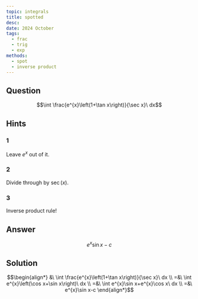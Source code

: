 ```yaml
---
topic: integrals
title: spotted
desc: 
date: 2024 October
tags:
  - frac
  - trig
  - exp
methods:
  - spot
  - inverse product
---
```



## Question
```math
\int \frac{e^{x}\left(1+\tan x\right)}{\sec x}\ dx
```


## Hints

### 1
Leave $e^x$ out of it.

### 2
Divide through by $\sec(x)$.

### 3
Inverse product rule!


## Answer
```math
e^{x}\sin x-c
```


## Solution

```math
\begin{align*}
  &\ \int \frac{e^{x}\left(1+\tan x\right)}{\sec x}\ dx
  \\ =&\ \int e^{x}\left(\cos x+\sin x\right)\ dx
  \\ =&\ \int e^{x}\sin x+e^{x}\cos x\ dx
  \\ =&\ e^{x}\sin x-c
\end{align*}
```
